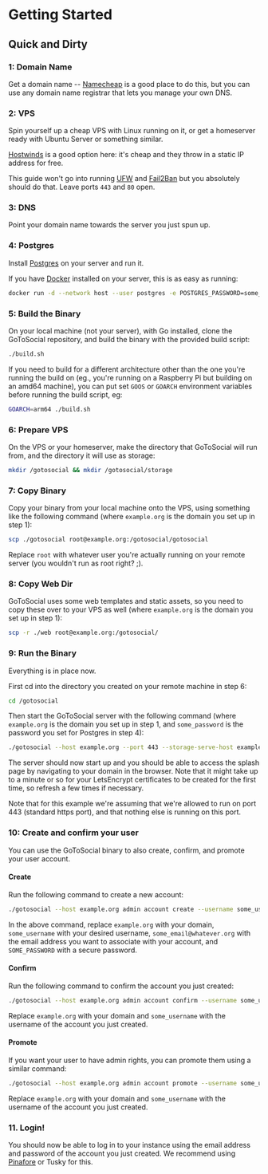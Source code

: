 # Getting Started

## Quick and Dirty

### 1: Domain Name

Get a domain name -- [Namecheap](https://www.namecheap.com/) is a good place to do this, but you can use any domain name registrar that lets you manage your own DNS.

### 2: VPS

Spin yourself up a cheap VPS with Linux running on it, or get a homeserver ready with Ubuntu Server or something similar.

[Hostwinds](https://www.hostwinds.com/) is a good option here: it's cheap and they throw in a static IP address for free.

This guide won't go into running [UFW](https://www.digitalocean.com/community/tutorials/how-to-set-up-a-firewall-with-ufw-on-ubuntu-18-04) and [Fail2Ban](https://linuxize.com/post/install-configure-fail2ban-on-ubuntu-20-04/) but you absolutely should do that. Leave ports `443` and `80` open.

### 3: DNS

Point your domain name towards the server you just spun up.

### 4: Postgres

Install [Postgres](https://www.postgresql.org/download/) on your server and run it.

If you have [Docker](https://docs.docker.com/engine/install/ubuntu/) installed on your server, this is as easy as running:

```bash
docker run -d --network host --user postgres -e POSTGRES_PASSWORD=some_password postgres 
```

### 5: Build the Binary

On your local machine (not your server), with Go installed, clone the GoToSocial repository, and build the binary with the provided build script:

```bash
./build.sh
```

If you need to build for a different architecture other than the one you're running the build on (eg., you're running on a Raspberry Pi but building on an amd64 machine), you can put set `GOOS` or `GOARCH` environment variables before running the build script, eg:

```bash
GOARCH=arm64 ./build.sh
```

### 6: Prepare VPS

On the VPS or your homeserver, make the directory that GoToSocial will run from, and the directory it will use as storage:

```bash
mkdir /gotosocial && mkdir /gotosocial/storage
```

### 7: Copy Binary

Copy your binary from your local machine onto the VPS, using something like the following command (where `example.org` is the domain you set up in step 1):

```bash
scp ./gotosocial root@example.org:/gotosocial/gotosocial
```

Replace `root` with whatever user you're actually running on your remote server (you wouldn't run as root right? ;).

### 8: Copy Web Dir

GoToSocial uses some web templates and static assets, so you need to copy these over to your VPS as well (where `example.org` is the domain you set up in step 1):

```bash
scp -r ./web root@example.org:/gotosocial/
```

### 9: Run the Binary

Everything is in place now.

First cd into the directory you created on your remote machine in step 6:

```bash
cd /gotosocial
```

Then start the GoToSocial server with the following command (where `example.org` is the domain you set up in step 1, and `some_password` is the password you set for Postgres in step 4):

```bash
./gotosocial --host example.org --port 443 --storage-serve-host example.org --letsencrypt-enabled=true server start
```

The server should now start up and you should be able to access the splash page by navigating to your domain in the browser. Note that it might take up to a minute or so for your LetsEncrypt certificates to be created for the first time, so refresh a few times if necessary.

Note that for this example we're assuming that we're allowed to run on port 443 (standard https port), and that nothing else is running on this port.

### 10: Create and confirm your user

You can use the GoToSocial binary to also create, confirm, and promote your user account.

#### Create

Run the following command to create a new account:

```bash
./gotosocial --host example.org admin account create --username some_username --email some_email@whatever.org --password SOME_PASSWORD
```

In the above command, replace `example.org` with your domain, `some_username` with your desired username, `some_email@whatever.org` with the email address you want to associate with your account, and `SOME_PASSWORD` with a secure password.

#### Confirm

Run the following command to confirm the account you just created:

```bash
./gotosocial --host example.org admin account confirm --username some_username
```

Replace `example.org` with your domain and `some_username` with the username of the account you just created.

#### Promote

If you want your user to have admin rights, you can promote them using a similar command:

```bash
./gotosocial --host example.org admin account promote --username some_username
```

Replace `example.org` with your domain and `some_username` with the username of the account you just created.

### 11. Login!

You should now be able to log in to your instance using the email address and password of the account you just created. We recommend using [Pinafore](https://pinafore.social) or Tusky for this.
